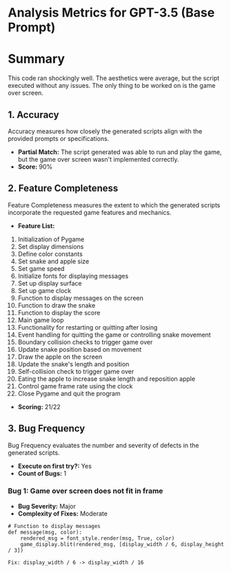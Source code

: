 # Analysis Metrics for GPT-3.5 (Base Prompt)

# Summary
This code ran shockingly well. The aesthetics were average, but the script executed without any issues. The only thing to be worked on is the game over screen.

## 1. Accuracy

Accuracy measures how closely the generated scripts align with the provided prompts or specifications.

- **Partial Match:** The script generated was able to run and play the game, but the game over screen wasn't implemented correctly.
- **Score:** 90%

## 2. Feature Completeness

Feature Completeness measures the extent to which the generated scripts incorporate the requested game features and mechanics.

- **Feature List:** 
1. Initialization of Pygame
2. Set display dimensions
3. Define color constants
4. Set snake and apple size
5. Set game speed
6. Initialize fonts for displaying messages
7. Set up display surface
8. Set up game clock
9. Function to display messages on the screen
10. Function to draw the snake
11. Function to display the score
12. Main game loop
13. Functionality for restarting or quitting after losing
14. Event handling for quitting the game or controlling snake movement
15. Boundary collision checks to trigger game over
16. Update snake position based on movement
17. Draw the apple on the screen
18. Update the snake's length and position
19. Self-collision check to trigger game over
20. Eating the apple to increase snake length and reposition apple
21. Control game frame rate using the clock
22. Close Pygame and quit the program

- **Scoring:** 21/22

## 3. Bug Frequency

Bug Frequency evaluates the number and severity of defects in the generated scripts.

- **Execute on first try?:** Yes
- **Count of Bugs:** 1

### Bug 1: Game over screen does not fit in frame
- **Bug Severity:** Major
- **Complexity of Fixes:** Moderate

```
# Function to display messages
def message(msg, color):
    rendered_msg = font_style.render(msg, True, color)
    game_display.blit(rendered_msg, [display_width / 6, display_height / 3])
```
```Fix: display_width / 6 -> display_width / 16```



